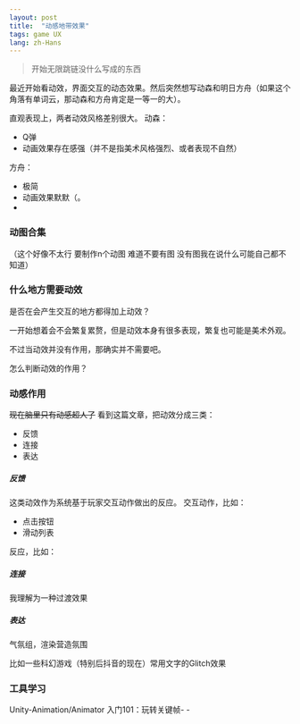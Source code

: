 ```yaml
---
layout: post
title:  "动感地带效果"
tags: game UX
lang: zh-Hans
---
```


> 开始无限跳链没什么写成的东西

最近开始看动效，界面交互的动态效果。然后突然想写动森和明日方舟（如果这个角落有单词云，那动森和方舟肯定是一等一的大）。

直观表现上，两者动效风格差别很大。
动森：
- Q弹
- 动画效果存在感强（并不是指美术风格强烈、或者表现不自然）

方舟：
- 极简
- 动画效果默默（。
-


### 动图合集

（这个好像不太行 要制作n个动图 难道不要有图 没有图我在说什么可能自己都不知道）



### 什么地方需要动效
是否在会产生交互的地方都得加上动效？

一开始想着会不会繁复累赘，但是动效本身有很多表现，繁复也可能是美术外观。

不过当动效并没有作用，那确实并不需要吧。

怎么判断动效的作用？


### 动感作用

~~现在脑里只有动感超人了~~
看到这篇文章，把动效分成三类：
- 反馈
- 连接
- 表达

##### 反馈
这类动效作为系统基于玩家交互动作做出的反应。
交互动作，比如：
- 点击按钮
- 滑动列表

反应，比如：


##### 连接
我理解为一种过渡效果



##### 表达
气氛组，渲染营造氛围

比如一些科幻游戏（特别后抖音的现在）常用文字的Glitch效果


### 工具学习
Unity-Animation/Animator
入门101：玩转关键帧- -
